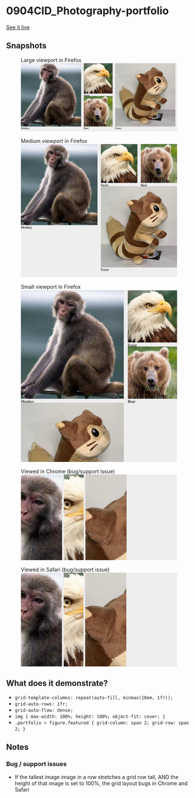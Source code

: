 # 0904CID_Photography-portfolio

[See it live](https://jfhector.github.io/cheat-sheets/code_examples/2019Q4/0904CID_Photography-portfolio/index.html)

## Snapshots

<figure>
  <figcaption>Large viewport in Firefox</figcaption>
  <img src="./snapshots/s01.png">
</figure>

<figure>
  <figcaption>Medium viewport in Firefox</figcaption>
  <img src="./snapshots/s02.png">
</figure>

<figure>
  <figcaption>Small viewport in Firefox</figcaption>
  <img src="./snapshots/s03.png">
</figure>

<figure>
  <figcaption>Viewed in Chrome (bug/support issue)</figcaption>
  <img src="./snapshots/s04.png">
</figure>

<figure>
  <figcaption>Viewed in Safari (bug/support issue)</figcaption>
  <img src="./snapshots/s05.png">
</figure>

## What does it demonstrate?

* `grid-template-columns: repeat(auto-fill, minmax(10em, 1fr));`
* `grid-auto-rows: 1fr;`
* `grid-auto-flow: dense;`
* `img { max-width: 100%; height: 100%; object-fit: cover; }`
* `.portfolio > figure.featured { grid-column: span 2; grid-row: span 2; }`


## Notes

### Bug / support issues

* If the tallest image image in a row stretches a grid row tall, AND the height of that image is set to 100%, the grid layout bugs in Chrome and Safari
